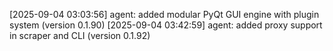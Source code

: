 [2025-09-04 03:03:56] agent: added modular PyQt GUI engine with plugin system (version 0.1.90)
[2025-09-04 03:42:59] agent: added proxy support in scraper and CLI (version 0.1.92)
